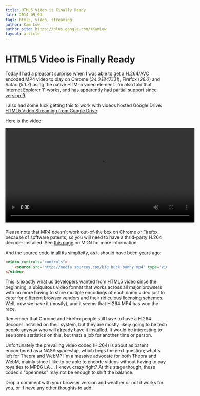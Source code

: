 ```yaml
---
title: HTML5 Video is Finally Ready
date: 2014-05-03
tags: html5, video, streaming
author: Kam Low
author_site: https://plus.google.com/+KamLow
layout: article
---
```


# HTML5 Video is Finally Ready

Today I had a pleasant surprise when I was able to get a H.264/AVC encoded MP4 video to play on Chrome (*34.0.1847.131*), Firefox (*28.0*) and Safari (*5.1.7*) using the native HTML5 video element. I'm also told that Internet Explorer 11 works, and has apparently had partial support since [version 9](http://stackoverflow.com/questions/6944679/html5-mp4-video-does-not-play-in-ie9).

I also had some luck getting this to work with videos hosted Google Drive: [HTML5 Video Streaming from Google Drive](/html5-video-streaming-from-google-drive).

<!--
Anyway, thCross-browser HTML5 video is finally a go, keep on reading to find out how.
Safari plays the video when source is provided with the `video/mp4` mime type.

Here's the trick though, both Chrome and Firefox will play the **same file** if it's provided with a `video/webm` attribute. 
Yes, this is a hack and MP4 files shouldn't be served with `video/webm`, but the point is that it works.

-->

Here is the video:

<video controls="controls" style="margin-bottom:20px;width:590px">
    <source src="http://media.sourcey.com/big_buck_bunny.mp4" type='video/mp4'/>
</video>

<div class="panel callout radius">
Please note that MP4 doesn't work out-of-the box on Chrome or Firefox because of software patents, so you will need to have a thrid-party H.264 decoder installed. See <a href="https://developer.mozilla.org/en-US/docs/HTML/Supported_media_formats">this page</a> on MDN for more information.
</div>

And the source code in all its simplicity, as it should have been years ago:

~~~ html
<video controls="controls">
    <source src="http://media.sourcey.com/big_buck_bunny.mp4" type='video/mp4'/>
</video>
~~~

This is exactly what us developers wanted from HTML5 video since the beginning; a ubiquitous video format that works across all major browsers with no more having to store multiple encodings of each damn video just to cater for different browser vendors and their ridiculous licensing schemes.
Well, now we have it (mostly), and it seems that H.264 MP4 has won the race. 

Remember that Chrome and Firefox people still have to have a H.264 decoder installed on their system,
but they are mostly likely going to be tech people anyway who will already have it installed.
It would be interesting to see some statistics on this, but thats a job for another time or person.

Unfortunately the prevailing video codec (H.264) is about as patent encumbered as a NASA spaceship, which begs the next question; what's left for Theora and WebM? 
I'm a massive advocate for both Theora and WebM, mainly since I like to be able to encode videos without having to pay royalties to MPEG LA ... I know, crazy right?
At this stage though, these codec's "openness" may not be enough to shift the balance.

Drop a comment with your browser version and weather or not it works for you, or if have any other thoughts to add.